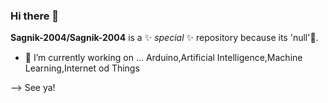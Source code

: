 ### Hi there 👋


**Sagnik-2004/Sagnik-2004** is a ✨ _special_ ✨ repository because its 'null'🤣.

- 🔭 I’m currently working on ... Arduino,Artificial Intelligence,Machine Learning,Internet od Things
 
 --> See ya!
